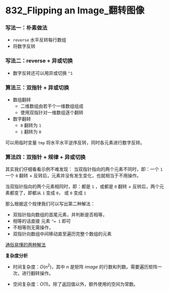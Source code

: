 # 832_Flipping an Image_翻转图像

### 写法一：朴素做法

- `reverse` 水平反转每行数组
- 将数字反转

### 写法二：reverse + 异或切换

- 数字反转还可以用异或切换 `^1`

### 算法三：双指针 + 异或切换

- 数组翻转
  - 二维数组由若干个一维数组组成
  - 使用双指针对一维数组逐个翻转
- 数字翻转
  - `0` 翻转为 `1`
  - `1` 翻转为 `0`

可以用临时变量 `tmp` 将水平水平逆序反转，同时各元素进行数字反转。

### 算法四：双指针 + 规律 + 异或切换

其实我们仔细看看示例不难发现：
当双指针指向的两个元素不同时，即：一个 `1` 一个 `0`
翻转 + 反转后，元素并没有发生变化，也就相当于不用操作。

当双指针指向的两个元素相同时，即：都是 `1` ，或都是 `0`
翻转 + 反转后，两个元素都变了，即都从 `1` 变成 `0`， 或 `0` 变成 `1`

那么根据这个规律我们可以写出第二种解法：
- 双指针指向数组的首尾元素，并判断是否相等，
- 相等的话直接 元素 `^= 1` 即可
- 不相等则无需操作，
- 双指针向数组中间移动直至遍历完整个数组的元素

[通俗易懂的两种解法](https://leetcode-cn.com/problems/flipping-an-image/solution/liang-chong-jie-fa-by-uive-x3vk/)

**复杂度分析**

- 时间复杂度：$O(n^2)$，其中 $n$ 是矩阵 $image$ 的行数和列数。需要遍历矩阵一次，进行翻转操作。

- 空间复杂度：$O(1)$。除了返回值以外，额外使用的空间为常数。
